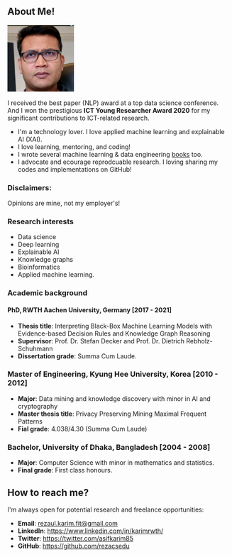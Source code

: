 ## About Me!

<img class="profile-picture" src="img/1664312512000.jpg" width="150">

<p style='text-align: justify;> Hello there! I'm a Sr. Data Scientist at Fraunhofer FIT and a Postdoc at RWTH Aachen University, Germany. I did my PhD in Computer Science from RWTH Aachen University, Germany under the supervision of Prof. Dr. Stefan Decker, with distinction (Summan Cum Laude)! </p>

I received the best paper (NLP) award at a top data science conference. And I won the prestigious **ICT Young Researcher Award 2020** for my significant contributions to ICT-related research. 

- I'm a technology lover. I love applied machine learning and explainable AI (XAI). 
- I love learning, mentoring, and coding! 
- I wrote several machine learning & data engineering [books](https://www.amazon.com/s?k=Md.+Rezaul+Karim&ref=nb_sb_noss) too.
- I advocate and ecourage reprodcuable research. I loving sharing my codes and implementations on GitHub! 

### Disclaimers: 
Opinions are mine, not my employer's! 

### Research interests

- Data science 
- Deep learning
- Explainable AI
- Knowledge graphs 
- Bioinformatics
- Applied machine learning. 

### Academic background

#### PhD, RWTH Aachen University, Germany [2017 - 2021]
- **Thesis title**: Interpreting Black-Box Machine Learning Models with Evidence-based Decision Rules and Knowledge Graph Reasoning
- **Supervisor**: Prof. Dr. Stefan Decker and Prof. Dr. Dietrich Rebholz-Schuhmann
- **Dissertation grade**: Summa Cum Laude.

### Master of Engineering, Kyung Hee University, Korea [2010 - 2012]
- **Major**: Data mining and knowledge discovery with minor in AI and cryptography
- **Master thesis title**: Privacy Preserving Mining Maximal Frequent Patterns
- **Fial grade**: 4.038/4.30 (Summa Cum Laude)

### Bachelor, University of Dhaka, Bangladesh [2004 - 2008]
- **Major**: Computer Science with minor in mathematics and statistics.
- **Final grade**: First class honours.

## How to reach me?
I'm always open for potential research and freelance opportunities: 

- **Email**: rezaul.karim.fit@gmail.com
- **LinkedIn**: https://www.linkedin.com/in/karimrwth/ 
- **Twitter**: https://twitter.com/asifkarim85 
- **GitHub**: https://github.com/rezacsedu

